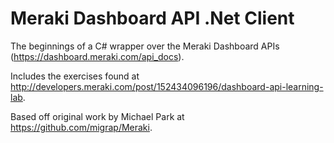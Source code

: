 # Meraki Dashboard API .Net Client

The beginnings of a C# wrapper over the Meraki Dashboard APIs (https://dashboard.meraki.com/api_docs).

Includes the exercises found at http://developers.meraki.com/post/152434096196/dashboard-api-learning-lab. 

Based off original work by Michael Park at https://github.com/migrap/Meraki.
